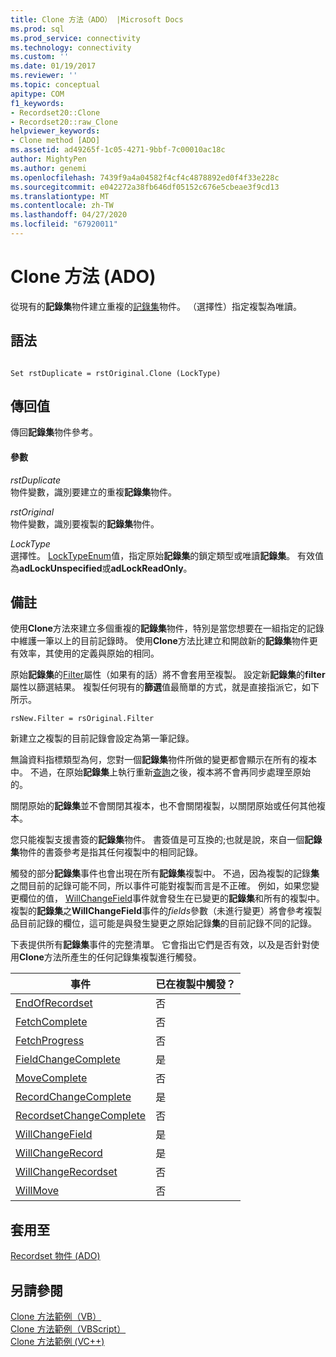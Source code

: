 ```yaml
---
title: Clone 方法（ADO） |Microsoft Docs
ms.prod: sql
ms.prod_service: connectivity
ms.technology: connectivity
ms.custom: ''
ms.date: 01/19/2017
ms.reviewer: ''
ms.topic: conceptual
apitype: COM
f1_keywords:
- Recordset20::Clone
- Recordset20::raw_Clone
helpviewer_keywords:
- Clone method [ADO]
ms.assetid: ad49265f-1c05-4271-9bbf-7c00010ac18c
author: MightyPen
ms.author: genemi
ms.openlocfilehash: 7439f9a4a04582f4cf4c4878892ed0f4f33e228c
ms.sourcegitcommit: e042272a38fb646df05152c676e5cbeae3f9cd13
ms.translationtype: MT
ms.contentlocale: zh-TW
ms.lasthandoff: 04/27/2020
ms.locfileid: "67920011"
---
```

# <a name="clone-method-ado"></a>Clone 方法 (ADO)
從現有的**記錄集**物件建立重複的[記錄集](../../../ado/reference/ado-api/recordset-object-ado.md)物件。 （選擇性）指定複製為唯讀。  
  
## <a name="syntax"></a>語法  
  
```  
  
Set rstDuplicate = rstOriginal.Clone (LockType)  
```  
  
## <a name="return-value"></a>傳回值  
 傳回**記錄集**物件參考。  
  
#### <a name="parameters"></a>參數  
 *rstDuplicate*  
 物件變數，識別要建立的重複**記錄集**物件。  
  
 *rstOriginal*  
 物件變數，識別要複製的**記錄集**物件。  
  
 *LockType*  
 選擇性。 [LockTypeEnum](../../../ado/reference/ado-api/locktypeenum.md)值，指定原始**記錄集**的鎖定類型或唯讀**記錄集**。 有效值為**adLockUnspecified**或**adLockReadOnly**。  
  
## <a name="remarks"></a>備註  
 使用**Clone**方法來建立多個重複的**記錄集**物件，特別是當您想要在一組指定的記錄中維護一筆以上的目前記錄時。 使用**Clone**方法比建立和開啟新的**記錄集**物件更有效率，其使用的定義與原始的相同。  
  
 原始**記錄集**的[Filter](../../../ado/reference/ado-api/filter-property.md)屬性（如果有的話）將不會套用至複製。 設定新**記錄集**的**filter**屬性以篩選結果。 複製任何現有的**篩選**值最簡單的方式，就是直接指派它，如下所示。  
  
```  
rsNew.Filter = rsOriginal.Filter  
```  
  
 新建立之複製的目前記錄會設定為第一筆記錄。  
  
 無論資料指標類型為何，您對一個**記錄集**物件所做的變更都會顯示在所有的複本中。 不過，在原始**記錄集**上執行重新[查詢](../../../ado/reference/ado-api/requery-method.md)之後，複本將不會再同步處理至原始的。  
  
 關閉原始的**記錄集**並不會關閉其複本，也不會關閉複製，以關閉原始或任何其他複本。  
  
 您只能複製支援書簽的**記錄集**物件。 書簽值是可互換的;也就是說，來自一個**記錄集**物件的書簽參考是指其任何複製中的相同記錄。  
  
 觸發的部分**記錄集**事件也會出現在所有**記錄集**複製中。 不過，因為複製的記錄**集**之間目前的記錄可能不同，所以事件可能對複製而言是不正確。 例如，如果您變更欄位的值， [WillChangeField](../../../ado/reference/ado-api/willchangefield-and-fieldchangecomplete-events-ado.md)事件就會發生在已變更的**記錄集**和所有的複製中。 複製的**記錄集**之**WillChangeField**事件的*fields*參數（未進行變更）將會參考複製品目前記錄的欄位，這可能是與發生變更之原始記錄**集**的目前記錄不同的記錄。  
  
 下表提供所有**記錄集**事件的完整清單。 它會指出它們是否有效，以及是否針對使用**Clone**方法所產生的任何記錄集複製進行觸發。  
  
|事件|已在複製中觸發？|  
|-----------|--------------------------|  
|[EndOfRecordset](../../../ado/reference/ado-api/endofrecordset-event-ado.md)|否|  
|[FetchComplete](../../../ado/reference/ado-api/fetchcomplete-event-ado.md)|否|  
|[FetchProgress](../../../ado/reference/ado-api/fetchprogress-event-ado.md)|否|  
|[FieldChangeComplete](../../../ado/reference/ado-api/willchangefield-and-fieldchangecomplete-events-ado.md)|是|  
|[MoveComplete](../../../ado/reference/ado-api/willmove-and-movecomplete-events-ado.md)|否|  
|[RecordChangeComplete](../../../ado/reference/ado-api/willchangerecord-and-recordchangecomplete-events-ado.md)|是|  
|[RecordsetChangeComplete](../../../ado/reference/ado-api/willchangerecordset-and-recordsetchangecomplete-events-ado.md)|否|  
|[WillChangeField](../../../ado/reference/ado-api/willchangefield-and-fieldchangecomplete-events-ado.md)|是|  
|[WillChangeRecord](../../../ado/reference/ado-api/willchangerecord-and-recordchangecomplete-events-ado.md)|是|  
|[WillChangeRecordset](../../../ado/reference/ado-api/willchangerecordset-and-recordsetchangecomplete-events-ado.md)|否|  
|[WillMove](../../../ado/reference/ado-api/willmove-and-movecomplete-events-ado.md)|否|  
  
## <a name="applies-to"></a>套用至  
 [Recordset 物件 (ADO)](../../../ado/reference/ado-api/recordset-object-ado.md)  
  
## <a name="see-also"></a>另請參閱  
 [Clone 方法範例（VB）](../../../ado/reference/ado-api/clone-method-example-vb.md)   
 [Clone 方法範例（VBScript）](../../../ado/reference/ado-api/clone-method-example-vbscript.md)   
 [Clone 方法範例 (VC++)](../../../ado/reference/ado-api/clone-method-example-vc.md)   
